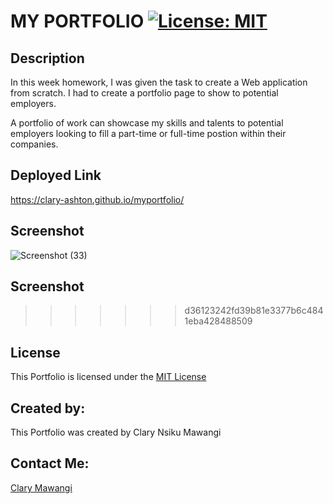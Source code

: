 # MY PORTFOLIO [![License: MIT](https://img.shields.io/badge/License-MIT-yellow.svg)](https://opensource.org/licenses/MIT)

## Description

In this week homework, I was given the task to create a Web application from scratch.
I had to create a portfolio page to show to potential employers.

A portfolio of work can showcase my skills and talents to potential employers looking to fill a part-time or full-time postion within their companies.


## Deployed Link

https://clary-ashton.github.io/myportfolio/


## Screenshot

![Screenshot (33)](https://user-images.githubusercontent.com/78886789/157784458-d1784c1e-cf63-45d4-9871-1bce71dac323.png)


## Screenshot



>>>>>>> d36123242fd39b81e3377b6c4841eba428488509


## License

This Portfolio is licensed under the [MIT License](./LICENSE)



## Created by:

This Portfolio was created by Clary Nsiku Mawangi

## Contact Me:

[Clary Mawangi](http://github.com/Clary-Ashton)


